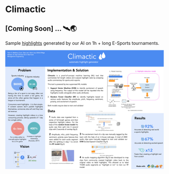 # Climactic

## [Coming Soon] ... 🛰🌏
Sample [highlights](https://www.youtube.com/watch?v=gWqiqfGBLKc&feature=youtu.be&fbclid=IwAR3F82wbDMzWd9uUpctyKKEJGCDUViWLXEST4mF6dngfYeW0tZWLxq3f_C4) generated by our AI on 1h + long E-Sports tournaments.

<p align="center">
  <img src="datastore/images/poster.png">
</p>
